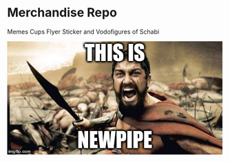 Merchandise Repo
================

Memes Cups Flyer Sticker and Vodofigures of Schabi

![this is newpipe](memes/this_is_newpipe.jpg)
